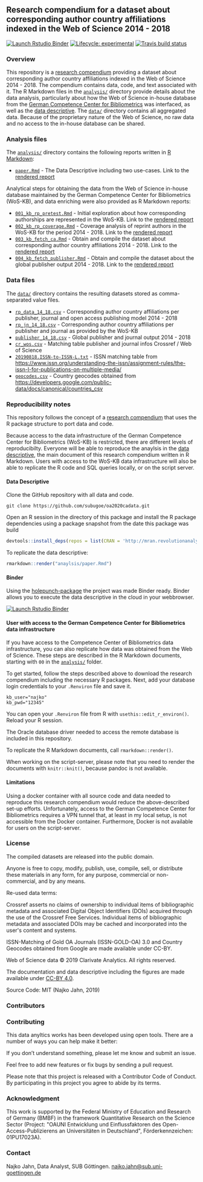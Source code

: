 
## Research compendium for a dataset about corresponding author country affiliations indexed in the Web of Science 2014 - 2018

<!-- badges: start -->
[![Launch Rstudio Binder](http://mybinder.org/badge_logo.svg)](https://mybinder.org/v2/gh/subugoe/oa2020cadata/master?urlpath=rstudio)
[![Lifecycle: experimental](https://img.shields.io/badge/lifecycle-experimental-orange.svg)](https://www.tidyverse.org/lifecycle/#experimental)
[![Travis build status](https://travis-ci.org/subugoe/oa2020cadata.svg?branch=master)](https://travis-ci.org/subugoe/oa2020cadata)
<!-- badges: end -->

### Overview

This repository is a [research compendium](https://doi.org/10.7287/peerj.preprints.3192v2) providing a dataset about corresponding author country affiliations indexed in the Web of Science 2014 - 2018. The compendium contains data, code, and text associated with it. The R Markdown files in the [`analysis/`](analysis/) directory provide details about the data analysis, particularly about how the Web of Science in-house database from the [German Competence Center for Bibliometrics](http://www.bibliometrie.info/) was interfaced, as well as the [data descriptive](analysis/paper.md). The [`data/`](data/) directory contains all aggregated data. Because of the proprietary nature of the Web of Science, no raw data and no access to the in-house database can be shared. 

### Analysis files

The [`analysis/`](analysis/) directory contains the following reports written in [R Markdown](https://rmarkdown.rstudio.com/):

- [`paper.Rmd`](analysis/paper.Rmd) - The Data Descriptive including two use-cases. Link to the [rendered report](analysis/paper.md)

Analytical steps for obtaining the data from the Web of Science in-house database maintained by the German Competence Center for Bibliometrics (WoS-KB), and data enriching were also provided as R Markdown reports:

- [`001_kb_rp_pretest.Rmd`](analysis/001_kb_rp_pretest.Rmd) - Initial exploration about how corresponding authorships are represented in the WoS-KB. Link to the [rendered report](analysis/001_kb_rp_pretest.md)
- [`002_kb_rp_coverage.Rmd`](analysis/002_kb_rp_coverage.Rmd) - Coverage analysis of reprint authors in the WoS-KB for the period 2014 - 2018. Link to the [rendered report](analysis/002_kb_rp_coverage.md)
- [`003_kb_fetch_ca.Rmd`](analysis/003_kb_fetch_ca.Rmd) - Obtain and compile the dataset about corresponding author country affiliations 2014 - 2018. Link to the [rendered report](analysis/003_kb_fetch_ca.md)
- [`004_kb_fetch_publisher.Rmd`](analysis/004_kb_fetch_publisher.Rmd) - Obtain and compile the dataset about the global publisher output 2014 - 2018. Link to the [rendered report](analysis/004_kb_fetch_publisher.md)

### Data files

The [`data/`](data/) directory contains the resulting datasets stored as comma-separated value files.

- [`rp_data_14_18.csv`](data/rp_data_14_18.csv) - Corresponding author country affiliations per publisher, journal and open access publishing model 2014 - 2018
- [`rp_jn_14_18.csv`](data/rp_jn_14_18.csv) - Corresponding author country affiliations per publisher and journal as provided by the WoS-KB
- [`publisher_14_18.csv`](data/publisher_14_18.csv) - Global publisher and journal output 2014 - 2018 
- [`cr_wos.csv`](data/cr_wos.csv) - Matching table publisher and journal infos Crossref / Web of Science
- [`20190818.ISSN-to-ISSN-L.txt`](data/20190818.ISSN-to-ISSN-L.txt) - ISSN matching table from <https://www.issn.org/understanding-the-issn/assignment-rules/the-issn-l-for-publications-on-multiple-media/>
- [`geocodes.csv`](data/geocodes.csv) - Country geocodes obtained from <https://developers.google.com/public-data/docs/canonical/countries_csv>

### Reproducibility notes

This repository follows the concept of a [research compendium](https://doi.org/10.7287/peerj.preprints.3192v2) that uses the R package structure to port data and code. 

Because access to the data infrastructure of the German Competence Center for Bibliometrics (WoS-KB) is restricted, there are different levels of reproducibilty. Everyone will be able to reproduce the anaylsis in the [data descriptive](analysis/paper.md), the main document of this research compendium written in R Markdown. Users with access to the WoS-KB data infrastructure will also be able to replicate the R code and SQL queries locally, or on the script server.

#### Data Descriptive

Clone the GitHub repository with all data and code.

```
git clone https://github.com/subugoe/oa2020cadata.git
```

Open an R session in the directory of this package and install the R package dependencies using a package snapshot from the date this package was build

```r
devtools::install_deps(repos = list(CRAN = 'http://mran.revolutionanalytics.com/snapshot/2019-09-08/'))
```

To replicate the data descriptive:

```r
rmarkdown::render("anaylsis/paper.Rmd")
```

#### Binder 

Using the [holepunch-package](https://github.com/karthik/holepunch) the project was made Binder ready. Binder allows you to execute the data descriptive in the cloud in your webbrowser.

[![Launch Rstudio Binder](http://mybinder.org/badge_logo.svg)](https://mybinder.org/v2/gh/subugoe/oa2020cadata/master?urlpath=rstudio)

#### User with access to the  German Competence Center for Bibliometrics data infrastructure

If you have access to the Competence Center of Bibliometrics data infrastructure, you can also replicate how data was obtained from the Web of Science. These steps are described in the R Markdown documents, starting with `00` in the [`analysis/`](analysis/) folder.

To get started, follow the steps described above to download the research compendium including the necessary R packages. Next, add your database login credentials to your `.Renviron` file and save it. 

```
kb_user="najko"
kb_pwd="12345"
```

You can open your `.Renviron` file from R with `usethis::edit_r_environ()`. Reload your R session.

The Oracle database driver needed to access the remote database is included in this repository.

To replicate the R Markdown documents, call `rmarkdown::render()`. 

When working on the script-server, please note that you need to render the documents with `knitr::knit()`, because pandoc is not available.   

#### Limitations

Using a docker container with all source code and data needed to reproduce this research compendium would reduce the above-described set-up efforts. Unfortunately, access to the German Competence Center for Bibliometrics requires a VPN tunnel that, at least in my local setup, is not accessible from the Docker container. Furthermore, Docker is not available for users on the script-server. 

### License

The compiled datasets are released into the public domain.

Anyone is free to copy, modify, publish, use, compile, sell, or distribute these materials in any form, for any purpose, commercial or non-commercial, and by any means.

Re-used data terms:

Crossref asserts no claims of ownership to individual items of bibliographic metadata and associated Digital Object Identifiers (DOIs) acquired through the use of the Crossref Free Services. Individual items of bibliographic metadata and associated DOIs may be cached and incorporated into the user's content and systems.

ISSN-Matching of Gold OA Journals (ISSN-GOLD-OA) 3.0 and Country Geocodes obtained from Google are made available under CC-BY.

Web of Science data © 2019 Clarivate Analytics. All rights reserved.

The documentation and data descriptive including the figures are made available under [CC-BY 4.0](https://creativecommons.org/licenses/by/4.0/).

Source Code: MIT (Najko Jahn, 2019)

### Contributors

### Contributing

This data anyltics works has been developed using open tools. There are a number of ways you can help make it better:

If you don’t understand something, please let me know and submit an issue.

Feel free to add new features or fix bugs by sending a pull request.

Please note that this project is released with a Contributor Code of Conduct. By participating in this project you agree to abide by its terms.

### Acknowledgment

This work is supported by the Federal Ministry of Education and Research of Germany (BMBF) in the framework Quantitative Research on the Science Sector (Project: "OAUNI Entwicklung und Einflussfaktoren des Open-Access-Publizierens an Universitäten in Deutschland", Förderkennzeichen: 01PU17023A).

### Contact

Najko Jahn, Data Analyst, SUB Göttingen. najko.jahn@sub.uni-goettingen.de






